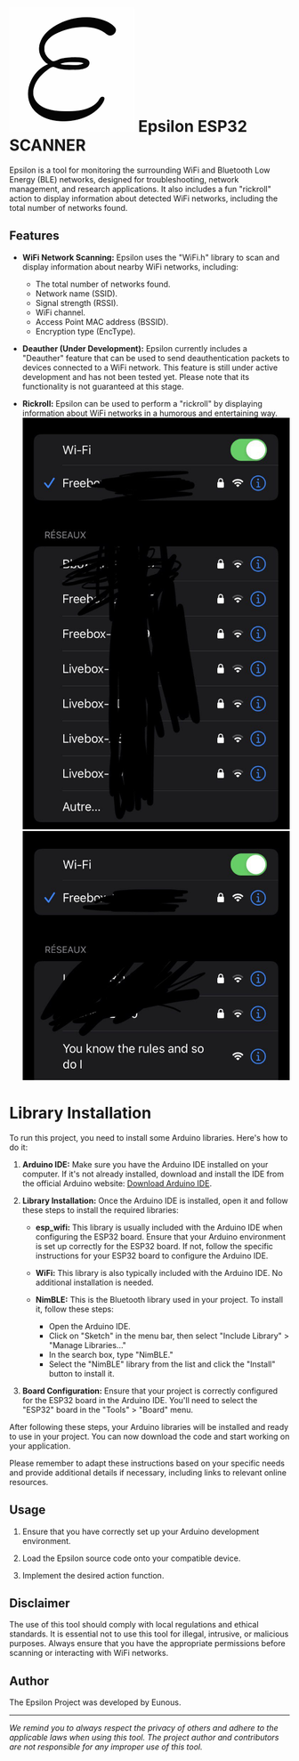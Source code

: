 # ![Exemple d'image](img/EpsilonPic.png) Epsilon ESP32 SCANNER  

Epsilon is a tool for monitoring the surrounding WiFi and Bluetooth Low Energy (BLE) networks, designed for troubleshooting, network management, and research applications. It also includes a fun "rickroll" action to display information about detected WiFi networks, including the total number of networks found.

## Features

- **WiFi Network Scanning:** Epsilon uses the "WiFi.h" library to scan and display information about nearby WiFi networks, including:
    - The total number of networks found.
    - Network name (SSID).
    - Signal strength (RSSI).
    - WiFi channel.
    - Access Point MAC address (BSSID).
    - Encryption type (EncType).

- **Deauther (Under Development):** Epsilon currently includes a "Deauther" feature that can be used to send deauthentication packets to devices connected to a WiFi network. This feature is still under active development and has not been tested yet. Please note that its functionality is not guaranteed at this stage.

- **Rickroll:** Epsilon can be used to perform a "rickroll" by displaying information about WiFi networks in a humorous and entertaining way.
![Exemple d'image](img/rickroll1.jpg)
![Exemple d'image](img/rickroll2.jpg)   

# Library Installation

To run this project, you need to install some Arduino libraries. Here's how to do it:

1. **Arduino IDE:** Make sure you have the Arduino IDE installed on your computer. If it's not already installed, download and install the IDE from the official Arduino website: [Download Arduino IDE](https://www.arduino.cc/en/software).

2. **Library Installation:** Once the Arduino IDE is installed, open it and follow these steps to install the required libraries:

   - **esp_wifi:** This library is usually included with the Arduino IDE when configuring the ESP32 board. Ensure that your Arduino environment is set up correctly for the ESP32 board. If not, follow the specific instructions for your ESP32 board to configure the Arduino IDE.

   - **WiFi:** This library is also typically included with the Arduino IDE. No additional installation is needed.

   - **NimBLE:** This is the Bluetooth library used in your project. To install it, follow these steps:
     - Open the Arduino IDE.
     - Click on "Sketch" in the menu bar, then select "Include Library" > "Manage Libraries..."
     - In the search box, type "NimBLE."
     - Select the "NimBLE" library from the list and click the "Install" button to install it.

3. **Board Configuration:** Ensure that your project is correctly configured for the ESP32 board in the Arduino IDE. You'll need to select the "ESP32" board in the "Tools" > "Board" menu.

After following these steps, your Arduino libraries will be installed and ready to use in your project. You can now download the code and start working on your application.

Please remember to adapt these instructions based on your specific needs and provide additional details if necessary, including links to relevant online resources.

## Usage

1. Ensure that you have correctly set up your Arduino development environment.

2. Load the Epsilon source code onto your compatible device.

3. Implement the desired action function.

## Disclaimer

The use of this tool should comply with local regulations and ethical standards. It is essential not to use this tool for illegal, intrusive, or malicious purposes. Always ensure that you have the appropriate permissions before scanning or interacting with WiFi networks.

## Author

The Epsilon Project was developed by Eunous.

---

*We remind you to always respect the privacy of others and adhere to the applicable laws when using this tool. The project author and contributors are not responsible for any improper use of this tool.*
